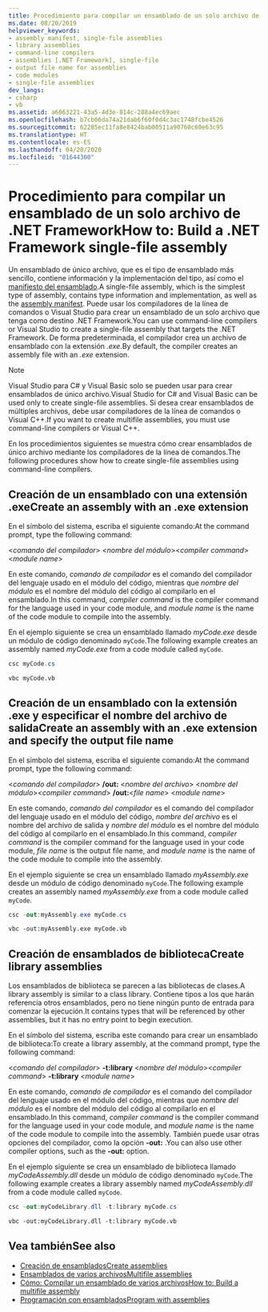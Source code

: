 ```yaml
---
title: Procedimiento para compilar un ensamblado de un solo archivo de .NET Framework
ms.date: 08/20/2019
helpviewer_keywords:
- assembly manifest, single-file assemblies
- library assemblies
- command-line compilers
- assemblies [.NET Framework], single-file
- output file name for assemblies
- code modules
- single-file assemblies
dev_langs:
- csharp
- vb
ms.assetid: a6063221-43a5-4d3e-814c-288a4ec69aec
ms.openlocfilehash: b7cb06da74a21dab6f60f0d4c3ac1748fcbe4526
ms.sourcegitcommit: 62285ec11fa8e8424bab00511a90760c60e63c95
ms.translationtype: HT
ms.contentlocale: es-ES
ms.lasthandoff: 04/20/2020
ms.locfileid: "81644300"
---
```

# <a name="how-to-build-a-net-framework-single-file-assembly"></a><span data-ttu-id="05063-102">Procedimiento para compilar un ensamblado de un solo archivo de .NET Framework</span><span class="sxs-lookup"><span data-stu-id="05063-102">How to: Build a .NET Framework single-file assembly</span></span>

<span data-ttu-id="05063-103">Un ensamblado de único archivo, que es el tipo de ensamblado más sencillo, contiene información y la implementación del tipo, así como el [manifiesto del ensamblado](../../standard/assembly/manifest.md).</span><span class="sxs-lookup"><span data-stu-id="05063-103">A single-file assembly, which is the simplest type of assembly, contains type information and implementation, as well as the [assembly manifest](../../standard/assembly/manifest.md).</span></span> <span data-ttu-id="05063-104">Puede usar los compiladores de la línea de comandos o Visual Studio para crear un ensamblado de un solo archivo que tenga como destino .NET Framework.</span><span class="sxs-lookup"><span data-stu-id="05063-104">You can use command-line compilers or Visual Studio to create a single-file assembly that targets the .NET Framework.</span></span> <span data-ttu-id="05063-105">De forma predeterminada, el compilador crea un archivo de ensamblado con la extensión *.exe*.</span><span class="sxs-lookup"><span data-stu-id="05063-105">By default, the compiler creates an assembly file with an *.exe* extension.</span></span>

> [!NOTE]
> <span data-ttu-id="05063-106">Visual Studio para C# y Visual Basic solo se pueden usar para crear ensamblados de único archivo.</span><span class="sxs-lookup"><span data-stu-id="05063-106">Visual Studio for C# and Visual Basic can be used only to create single-file assemblies.</span></span> <span data-ttu-id="05063-107">Si desea crear ensamblados de múltiples archivos, debe usar compiladores de la línea de comandos o Visual C++.</span><span class="sxs-lookup"><span data-stu-id="05063-107">If you want to create multifile assemblies, you must use command-line compilers or Visual C++.</span></span>

<span data-ttu-id="05063-108">En los procedimientos siguientes se muestra cómo crear ensamblados de único archivo mediante los compiladores de la línea de comandos.</span><span class="sxs-lookup"><span data-stu-id="05063-108">The following procedures show how to create single-file assemblies using command-line compilers.</span></span>

## <a name="create-an-assembly-with-an-exe-extension"></a><span data-ttu-id="05063-109">Creación de un ensamblado con una extensión .exe</span><span class="sxs-lookup"><span data-stu-id="05063-109">Create an assembly with an .exe extension</span></span>

<span data-ttu-id="05063-110">En el símbolo del sistema, escriba el siguiente comando:</span><span class="sxs-lookup"><span data-stu-id="05063-110">At the command prompt, type the following command:</span></span>

<span data-ttu-id="05063-111">\<*comando del compilador*> \<*nombre del módulo*></span><span class="sxs-lookup"><span data-stu-id="05063-111">\<*compiler command*> \<*module name*></span></span>

<span data-ttu-id="05063-112">En este comando, *comando de compilador* es el comando del compilador del lenguaje usado en el módulo del código, mientras que *nombre del módulo* es el nombre del módulo del código al compilarlo en el ensamblado.</span><span class="sxs-lookup"><span data-stu-id="05063-112">In this command, *compiler command* is the compiler command for the language used in your code module, and *module name* is the name of the code module to compile into the assembly.</span></span>

<span data-ttu-id="05063-113">En el ejemplo siguiente se crea un ensamblado llamado *myCode.exe* desde un módulo de código denominado `myCode`.</span><span class="sxs-lookup"><span data-stu-id="05063-113">The following example creates an assembly named *myCode.exe* from a code module called `myCode`.</span></span>

```csharp
csc myCode.cs
```

```vb
vbc myCode.vb
```

## <a name="create-an-assembly-with-an-exe-extension-and-specify-the-output-file-name"></a><span data-ttu-id="05063-114">Creación de un ensamblado con la extensión .exe y especificar el nombre del archivo de salida</span><span class="sxs-lookup"><span data-stu-id="05063-114">Create an assembly with an .exe extension and specify the output file name</span></span>

<span data-ttu-id="05063-115">En el símbolo del sistema, escriba el siguiente comando:</span><span class="sxs-lookup"><span data-stu-id="05063-115">At the command prompt, type the following command:</span></span>

<span data-ttu-id="05063-116">\<*comando del compilador*>  **/out:** \<*nombre del archivo*> \<*nombre del módulo*></span><span class="sxs-lookup"><span data-stu-id="05063-116">\<*compiler command*> **/out:**\<*file name*> \<*module name*></span></span>

<span data-ttu-id="05063-117">En este comando, *comando del compilador* es el comando del compilador del lenguaje usado en el módulo del código, *nombre del archivo* es el nombre del archivo de salida y *nombre del módulo* es el nombre del módulo del código al compilarlo en el ensamblado.</span><span class="sxs-lookup"><span data-stu-id="05063-117">In this command, *compiler command* is the compiler command for the language used in your code module, *file name* is the output file name, and *module name* is the name of the code module to compile into the assembly.</span></span>

<span data-ttu-id="05063-118">En el ejemplo siguiente se crea un ensamblado llamado *myAssembly.exe* desde un módulo de código denominado `myCode`.</span><span class="sxs-lookup"><span data-stu-id="05063-118">The following example creates an assembly named *myAssembly.exe* from a code module called `myCode`.</span></span>

```csharp
csc -out:myAssembly.exe myCode.cs
```

```vb
vbc -out:myAssembly.exe myCode.vb
```

## <a name="create-library-assemblies"></a><span data-ttu-id="05063-119">Creación de ensamblados de biblioteca</span><span class="sxs-lookup"><span data-stu-id="05063-119">Create library assemblies</span></span>
 <span data-ttu-id="05063-120">Los ensamblados de biblioteca se parecen a las bibliotecas de clases.</span><span class="sxs-lookup"><span data-stu-id="05063-120">A library assembly is similar to a class library.</span></span> <span data-ttu-id="05063-121">Contiene tipos a los que harán referencia otros ensamblados, pero no tiene ningún punto de entrada para comenzar la ejecución.</span><span class="sxs-lookup"><span data-stu-id="05063-121">It contains types that will be referenced by other assemblies, but it has no entry point to begin execution.</span></span>

<span data-ttu-id="05063-122">En el símbolo del sistema, escriba este comando para crear un ensamblado de biblioteca:</span><span class="sxs-lookup"><span data-stu-id="05063-122">To create a library assembly, at the command prompt, type the following command:</span></span>

<span data-ttu-id="05063-123">\<*comando del compilador*>  **-t:library** \<*nombre del módulo*></span><span class="sxs-lookup"><span data-stu-id="05063-123">\<*compiler command*> **-t:library** \<*module name*></span></span>

<span data-ttu-id="05063-124">En este comando, *comando de compilador* es el comando del compilador del lenguaje usado en el módulo del código, mientras que *nombre del módulo* es el nombre del módulo del código al compilarlo en el ensamblado.</span><span class="sxs-lookup"><span data-stu-id="05063-124">In this command, *compiler command* is the compiler command for the language used in your code module, and *module name* is the name of the code module to compile into the assembly.</span></span> <span data-ttu-id="05063-125">También puede usar otras opciones del compilador, como la opción **-out:** .</span><span class="sxs-lookup"><span data-stu-id="05063-125">You can also use other compiler options, such as the **-out:** option.</span></span>

<span data-ttu-id="05063-126">En el ejemplo siguiente se crea un ensamblado de biblioteca llamado *myCodeAssembly.dll* desde un módulo de código denominado `myCode`.</span><span class="sxs-lookup"><span data-stu-id="05063-126">The following example creates a library assembly named *myCodeAssembly.dll* from a code module called `myCode`.</span></span>

```csharp
csc -out:myCodeLibrary.dll -t:library myCode.cs
```

```vb
vbc -out:myCodeLibrary.dll -t:library myCode.vb
```

## <a name="see-also"></a><span data-ttu-id="05063-127">Vea también</span><span class="sxs-lookup"><span data-stu-id="05063-127">See also</span></span>

- [<span data-ttu-id="05063-128">Creación de ensamblados</span><span class="sxs-lookup"><span data-stu-id="05063-128">Create assemblies</span></span>](../../standard/assembly/create.md)
- [<span data-ttu-id="05063-129">Ensamblados de varios archivos</span><span class="sxs-lookup"><span data-stu-id="05063-129">Multifile assemblies</span></span>](multifile-assemblies.md)
- [<span data-ttu-id="05063-130">Cómo: Compilar un ensamblado de varios archivos</span><span class="sxs-lookup"><span data-stu-id="05063-130">How to: Build a multifile assembly</span></span>](build-multifile-assembly.md)
- [<span data-ttu-id="05063-131">Programación con ensamblados</span><span class="sxs-lookup"><span data-stu-id="05063-131">Program with assemblies</span></span>](../../standard/assembly/index.md)
